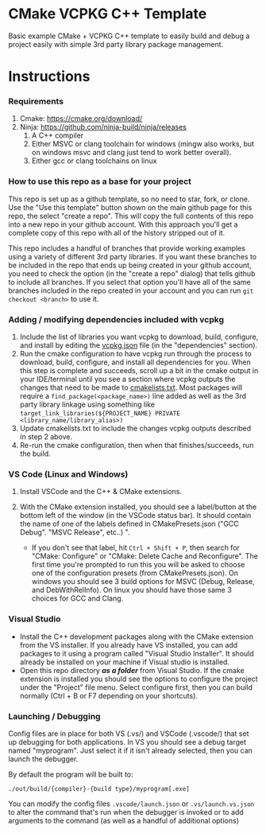 # CMake VCPKG C++ Template

Basic example CMake + VCPKG C++ template to easily build and debug a project easily with simple 3rd party library package management.

# Instructions

### Requirements

1.  Cmake: https://cmake.org/download/
1.  Ninja: https://github.com/ninja-build/ninja/releases
    1.  A C++ compiler
    1.  Either MSVC or clang toolchain for windows (mingw also works, but on windows msvc and clang just tend to work better overall).
    1.  Either gcc or clang toolchains on linux

### How to use this repo as a base for your project 

This repo is set up as a github template, so no need to star, fork, or clone. 
Use the "Use this template" button shown on the main github page for this repo, the select "create a repo".
This will copy the full contents of this repo into a new repo in your github account. With this approach you'll get a complete copy of this repo with all of the history stripped out of it.

This repo includes a handful of branches that provide working examples using a variety of different 3rd party libraries. If you want these branches to be included in the repo that ends up being created in your github account, you need to check the option (in the "create a repo" dialog) that tells github to include all branches. If you select that option you'll have all of the same branches included in the repo created in your account and you can run `git checkout <branch>` to use it.

### Adding / modifying dependencies included with vcpkg

1. Include the list of libraries you want vcpkg to download, build, configure, and install by editing the [vcpkg.json](vcpkg.json) file (in the "dependencies" section).
2. Run the cmake configuration to have vcpkg run through the process to download, build, configure, and install all dependencies for you. When this step is complete and succeeds, scroll up a bit in the cmake output in your IDE/terminal until you see a section where vcpkg outputs the changes that need to be made to [cmakelists.txt](cmakelists.txt). Most packages will require a `find_package(<package_name>)` line added as well as the 3rd party library linkage using something like `target_link_libraries(${PROJECT_NAME} PRIVATE <library_name/library_alias>)`
3. Update cmakelists.txt to include the changes vcpkg outputs described in step 2 above.
4. Re-run the cmake configuration, then when that finishes/succeeds, run the build. 

### VS Code (Linux and Windows)

1. Install VSCode and the C++ & CMake extensions.
1. With the CMake extension installed, you should see a label/button at the bottom left of the window (in the VSCode status bar). It should contain the name of one of the labels defined in CMakePresets.json ("GCC Debug". "MSVC Release", etc..) ".

   - If you don't see that label, hit `Ctrl + Shift + P`, then search for "CMake: Configure" or "CMake: Delete Cache and Reconfigure". The first time you're prompted to run this you will be asked to choose one of the configuration presets (from CMakePresets.json). On windows you should see 3 build options for MSVC (Debug, Release, and DebWithRelInfo). On linux you should have those same 3 choices for GCC and Clang.

### Visual Studio

- Install the C++ development packages along with the CMake extension from the VS installer. If you already have VS installed, you can add packages to it using a program called "Visual Studio Installer". It should already be installed on your machine if Visual studio is installed.
- Open this repo directory **_as a folder_** from Visual Studio. If the cmake extension is installed you should see the options to configure the project under the "Project" file menu. Select configure first, then you can build normally (Ctrl + B or F7 depending on your shortcuts).

### Launching / Debugging

Config files are in place for both VS (.vs/) and VSCode (.vscode/) that set up debugging for both applications. In VS you should see a debug target named "myprogram". Just select it if it isn't already selected, then you can launch the debugger.

By default the program will be built to:

    ./out/build/{compiler}-{build type}/myprogram[.exe]

You can modify the config files `.vscode/launch.json` or `.vs/launch.vs.json` to alter the command that's run when the debugger is invoked or to add arguments to the command (as well as a handful of additional options)
